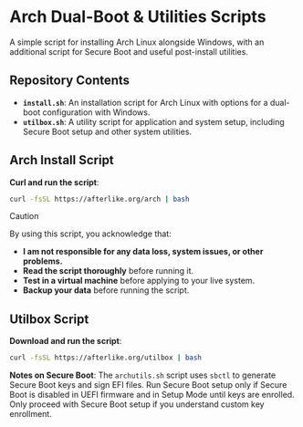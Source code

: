 # Arch Dual-Boot & Utilities Scripts

A simple script for installing Arch Linux alongside Windows, with an additional script for Secure Boot and useful post-install utilities.

## Repository Contents

- **`install.sh`**: An installation script for Arch Linux with options for a dual-boot configuration with Windows.
- **`utilbox.sh`**: A utility script for application and system setup, including Secure Boot setup and other system utilities.

## Arch Install Script

**Curl and run the script**:
  ```bash
  curl -fsSL https://afterlike.org/arch | bash
  ```

> [!CAUTION]
> By using this script, you acknowledge that:
>
> - **I am not responsible for any data loss, system issues, or other problems.**
> - **Read the script thoroughly** before running it.
> - **Test in a virtual machine** before applying to your live system.
> - **Backup your data** before running the script.

## Utilbox Script

**Download and run the script**:
  ```bash
  curl -fsSL https://afterlike.org/utilbox | bash
  ```

**Notes on Secure Boot**:
The `archutils.sh` script uses `sbctl` to generate Secure Boot keys and sign EFI files. Run Secure Boot setup only if Secure Boot is disabled in UEFI firmware and in Setup Mode until keys are enrolled. Only proceed with Secure Boot setup if you understand custom key enrollment.
